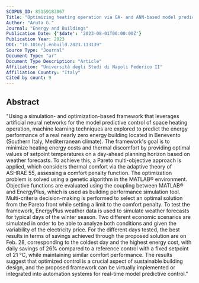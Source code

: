 ```yaml
---
SCOPUS_ID: 85159183067
Title: "Optimizing heating operation via GA- and ANN-based model predictive control: Concept for a real nearly-zero energy building"
Author: "Aruta G."
Journal: "Energy and Buildings"
Publication Date: {'$date': '2023-08-01T00:00:00Z'}
Publication Year: 2023
DOI: "10.1016/j.enbuild.2023.113139"
Source Type: "Journal"
Document Type: "ar"
Document Type Description: "Article"
Affiliation: "Università degli Studi di Napoli Federico II"
Affiliation Country: "Italy"
Cited by count: 9
---
```


## Abstract
"Using a simulation- and optimization-based framework that leverages artificial neural networks for the model predictive control of space heating operation, machine learning techniques are explored to predict the energy performance of a real nearly zero energy building located in Benevento (Southern Italy, Mediterranean climate). The framework's goal is to minimize heating energy costs and thermal discomfort by providing optimal values of setpoint temperatures on a day-ahead planning horizon based on weather forecasts. To achieve this, a Pareto multi-objective approach is applied, which considers thermal comfort via the adaptive theory of ASHRAE 55, assessing a comfort penalty function. The optimization problem is solved using a genetic algorithm in the MATLAB® environment. Objective functions are evaluated using the coupling between MATLAB® and EnergyPlus, which is used as building performance simulation tool. Multi-criteria decision-making is performed to select an optimal solution from the Pareto front while setting a limit to the comfort penalty. To test the framework, EnergyPlus weather data is used to simulate weather forecasts for typical days of the winter season. Two different economic scenarios are simulated in order to be able to analyze both conditions and given the variability of the electricity price. For the different days tested, the best results in terms of savings achieved through the proposed solution are on Feb. 28, corresponding to the coldest day and the highest energy cost, with daily savings of 26% compared to a reference control with a fixed setpoint of 21 °C, while maintaining similar comfort performance. The results suggest that optimized control is a crucial aspect of sustainable building design, and the proposed framework can be virtually implemented or integrated into automation systems for real-time model predictive control."
